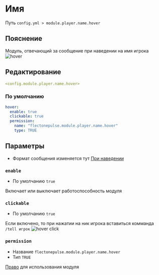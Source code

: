 # Имя
Путь `config.yml > module.player.name.hover`

## Пояснение
Модуль, отвечающий за сообщение при наведении на имя игрока
![hover](/hover.png)

## Редактирование
```yaml
<config.module.player.name.hover>
```

### По умолчанию
```yaml
hover:
  enable: true
  clickable: true
  permission:
    name: "flectonepulse.module.player.name.hover"
    type: TRUE
```

## Параметры

- Формат сообщения изменяется тут [При наведении](/ru/messages/ru_ru/module/player/message/name/hover/)

### `enable`
- По умолчанию `true`

Включает или выключает работоспособность модуля

### `clickable`
- По умолчанию `true`

Если включено, то при нажатии на ник игрока вставиться комманда `/tell игрок`
![hover click](/hoverclick.png)

### `permission`
- Название `flectonepulse.module.player.name.hover`
- Тип `TRUE`

[Право](/ru/config/module/#пояснение) для использования модуля